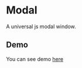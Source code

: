 # Modal
A universal js modal window.

## Demo
You can see demo [here](https://krokochik.github.io/modal/)
